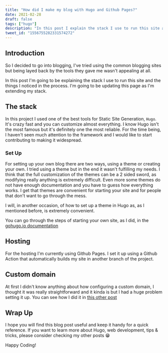 ```yaml
---
title: "How did I make my blog with Hugo and Github Pages?"
date: 2021-02-28
draft: false
tags: ["hugo"]
description: "In this post I explain the stack I use to run this site and the things I noticed in the process"
tweet_id: "1556755282331574272"
---
```


## Introduction

So I decided to go into blogging, I've tried using the common blogging sites but being layed back by the tools they gave me wasn't appealing at all.

In this post I'm going to be explaining the stack I use to run this site and the things I noticed in the process. I'm going to be updating this page as I'm extending my stack.

## The stack

In this project I used one of the best tools for Static Site Generation, `Hugo`. It's crazy fast and you can customize almost everything. I know Hugo isn't the most famous but it's definitely one the most reliable. For the time being, I haven't seen much attention to the framework and I would like to start contributing to making it widespread.

### Set Up

For setting up your own blog there are two ways, using a theme or creating your own. I tried using a theme but in the end it wasn't fulfilling my needs. I think that the full customization of the themes can be a 2 sided sword, as modifying really anything is extremely difficult. Even more some themes do not have enough documentation and you have to guess how everything works. I get that themes are convenient for starting your site and for people that don't want to go through the mess.

I will, in another occasion, of how to set up a theme in Hugo as, as I mentioned before, is extremely convenient.

You can go through the steps of starting your own site, as I did, in the [ gohugo.io documentation](https://gohugo.io/getting-started/quick-start/)

## Hosting

For the hosting I'm currently using Github Pages. I set it up using a Github Action that automatically builds my site in another branch of the project.

## Custom domain

At first I didn't know anything about how configuring a custom domain, I thought it was really straightforward and it kinda is but I had a huge problem setting it up. You can see how I did it in [this other post](/blog/how-to-add-a-custom-domain-to-your-github-pages/)

## Wrap Up

I hope you will find this blog post useful and keep it handy for a quick reference. If you want to learn more about Hugo, web development, tips & tricks, please consider checking my other posts 😁

Happy Coding!
